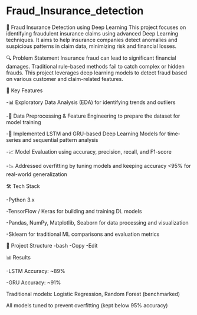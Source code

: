 # Fraud_Insurance_detection

🧠 Fraud Insurance Detection using Deep Learning
This project focuses on identifying fraudulent insurance claims using advanced Deep Learning techniques. It aims to help insurance companies detect anomalies and suspicious patterns in claim data, minimizing risk and financial losses.

🔍 Problem Statement
Insurance fraud can lead to significant financial damages. Traditional rule-based methods fail to catch complex or hidden frauds. This project leverages deep learning models to detect fraud based on various customer and claim-related features.

🚀 Key Features

-📊 Exploratory Data Analysis (EDA) for identifying trends and outliers

-🧼 Data Preprocessing & Feature Engineering to prepare the dataset for model training

-🤖 Implemented LSTM and GRU-based Deep Learning Models for time-series and sequential pattern analysis

-📈 Model Evaluation using accuracy, precision, recall, and F1-score

-📉 Addressed overfitting by tuning models and keeping accuracy <95% for real-world generalization

🛠️ Tech Stack

-Python 3.x

-TensorFlow / Keras for building and training DL models

-Pandas, NumPy, Matplotlib, Seaborn for data processing and visualization

-Sklearn for traditional ML comparisons and evaluation metrics

📂 Project Structure
-bash
-Copy
-Edit

📊 Results

-LSTM Accuracy: ~89%

-GRU Accuracy: ~91%

Traditional models: Logistic Regression, Random Forest (benchmarked)

All models tuned to prevent overfitting (kept below 95% accuracy)
